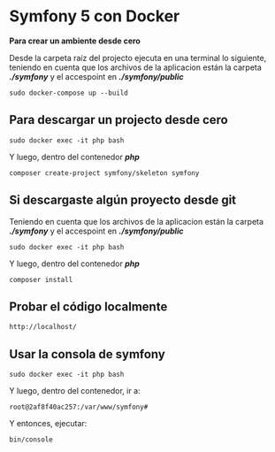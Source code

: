 # Symfony 5 con Docker
**Para crear un ambiente desde cero**

Desde la carpeta raíz del projecto ejecuta en una terminal lo siguiente, teniendo en cuenta que los archivos de la aplicacion están la carpeta ***./symfony*** y el accespoint en ***./symfony/public***
```
sudo docker-compose up --build
```
## Para descargar un projecto desde cero

```
sudo docker exec -it php bash
```
Y luego, dentro del contenedor ***php***
```
composer create-project symfony/skeleton symfony
```
## Si descargaste algún proyecto desde git
Teniendo en cuenta que los archivos de la aplicacion están la carpeta ***./symfony*** y el accespoint en ***./symfony/public***
```
sudo docker exec -it php bash
```
Y luego, dentro del contenedor ***php***
```
composer install
```
## Probar el código localmente
```
http://localhost/
```
## Usar la consola de symfony
```
sudo docker exec -it php bash
```
Y luego, dentro del contenedor, ir a:
```
root@2af8f40ac257:/var/www/symfony# 
```
Y entonces, ejecutar:
```
bin/console
```
